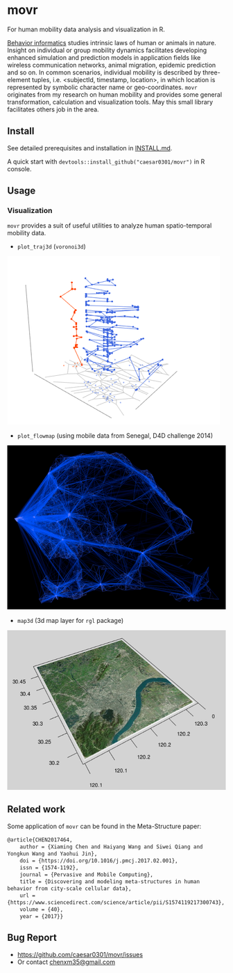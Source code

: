 # movr

For human mobility data analysis and visualization in R.

[Behavior informatics](https://en.wikipedia.org/wiki/Behavior_informatics) studies intrinsic laws of human or animals in nature. Insight on individual or group mobility dynamics facilitates developing enhanced simulation and prediction models in application fields like wireless communication networks, animal migration, epidemic prediction and so on. In common scenarios, individual mobility is described by three-element tuples, i.e. <subjectId, timestamp, location>, in which location is represented by symbolic character name or geo-coordinates. `movr` originates from my research on human mobility and provides some general transformation, calculation and visualization tools. May this small library facilitates others job in the area.
    
## Install

See detailed prerequisites and installation in [INSTALL.md](https://github.com/caesar0301/movr/blob/master/INSTALL.md).

A quick start with `devtools::install_github("caesar0301/movr")` in R console.

## Usage

### Visualization

`movr` provides a suit of useful utilities to analyze human spatio-temporal mobility data.

* `plot_traj3d` (`voronoi3d`)

![draw_mobility3d_example](https://raw.githubusercontent.com/caesar0301/movr/master/examples/mobility3d.png)

* `plot_flowmap` (using mobile data from Senegal, D4D challenge 2014)

![draw_flowmap_example](https://raw.githubusercontent.com/caesar0301/movr/master/examples/flowmap.png)

* `map3d` (3d map layer for `rgl` package)

![map3d_example](https://raw.githubusercontent.com/caesar0301/movr/master/examples/map3d-rgl.png)


## Related work

Some application of `movr` can be found in the Meta-Structure paper: 

```
@article{CHEN2017464,
	author = {Xiaming Chen and Haiyang Wang and Siwei Qiang and Yongkun Wang and Yaohui Jin},
	doi = {https://doi.org/10.1016/j.pmcj.2017.02.001},
	issn = {1574-1192},
	journal = {Pervasive and Mobile Computing},
	title = {Discovering and modeling meta-structures in human behavior from city-scale cellular data},
	url = {https://www.sciencedirect.com/science/article/pii/S1574119217300743},
	volume = {40},
	year = {2017}}
```


## Bug Report

* https://github.com/caesar0301/movr/issues
* Or contact chenxm35@gmail.com
